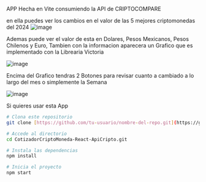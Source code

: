 APP Hecha en Vite consumiendo la API de CRIPTOCOMPARE

en ella puedes ver los cambios en el valor de las 5 mejores criptomonedas del 2024
![image](https://github.com/user-attachments/assets/1a5be379-363d-4cd1-bc99-0518a40187ef)

Ademas puede ver el valor de esta en Dolares, Pesos Mexicanos, Pesos Chilenos y Euro, Tambien con la informacion aparecera un Grafico que es implementado con la Librearia Victoria


![image](https://github.com/user-attachments/assets/067b5061-0851-4952-8d14-dc097eb9dc57)

Encima del Grafico tendras 2 Botones para revisar cuanto a cambiado a lo largo del mes o simplemente la Semana

![image](https://github.com/user-attachments/assets/5c60243c-068f-42fd-ab05-80f5698d835c)


Si quieres usar esta App
```bash
# Clona este repositorio
git clone [https://github.com/tu-usuario/nombre-del-repo.git](https://github.com/DaniBD97/CotizadorCriptoMoneda-React-ApiCripto.git)

# Accede al directorio
cd CotizadorCriptoMoneda-React-ApiCripto.git

# Instala las dependencias
npm install

# Inicia el proyecto
npm start
```



